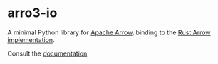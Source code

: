 # arro3-io

A minimal Python library for [Apache Arrow](https://arrow.apache.org/docs/index.html), binding to the [Rust Arrow implementation](https://github.com/apache/arrow-rs).

Consult the [documentation](https://kylebarron.dev/arro3/latest/).
